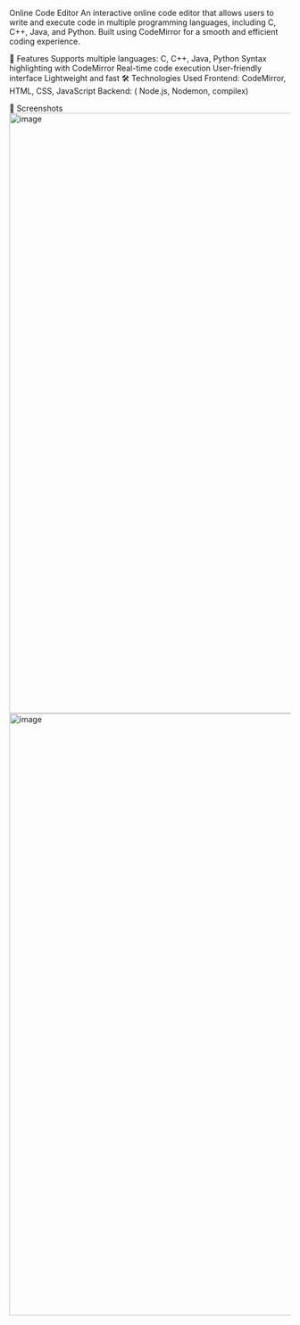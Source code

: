 Online Code Editor
An interactive online code editor that allows users to write and execute code in multiple programming languages, including C, C++, Java, 
and Python. Built using CodeMirror for a smooth and efficient coding experience.

🚀 Features
Supports multiple languages: C, C++, Java, Python
Syntax highlighting with CodeMirror
Real-time code execution
User-friendly interface
Lightweight and fast
🛠️ Technologies Used
Frontend: CodeMirror, HTML, CSS, JavaScript
Backend: ( Node.js, Nodemon, compilex)

📸 Screenshots
<img width="1076" alt="image" src="https://github.com/user-attachments/assets/2b307ebe-b89e-487e-91e3-33126703bb10" />
<img width="1079" alt="image" src="https://github.com/user-attachments/assets/b4377661-ff4b-458e-9989-69e2ae41b161" />



